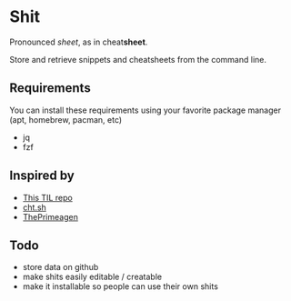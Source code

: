 # Shit
Pronounced *sheet*, as in cheat**sheet**.

Store and retrieve snippets and cheatsheets from the command line.

## Requirements
You can install these requirements using your favorite package manager (apt, homebrew, pacman, etc)
- jq
- fzf

## Inspired by
- [This TIL repo](https://github.com/jbranchaud/til)
- [cht.sh](https://cht.sh/)
- [ThePrimeagen](https://github.com/ThePrimeagen)

## Todo
- store data on github
- make shits easily editable / creatable
- make it installable so people can use their own shits

